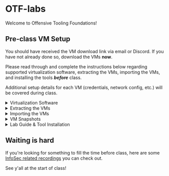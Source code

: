 # OTF-labs
Welcome to Offensive Tooling Foundations!

## Pre-class VM Setup

You should have received the VM download link via email or Discord. If you have not already done so, download the VMs **now**.

Please read through and complete the instructions below regarding supported virtualization software, extracting the VMs, importing the VMs, and installing the tools ***before*** class. 

Additional setup details for each VM (credentials, network config, etc.) will be covered during class.

<details>

<summary>Virtualization Software</summary>

### VMware

First, you will need to download and install VMware on your host machine. Both Workstation Pro (Windows/Linux) and Fusion Pro (Mac) are now FREE!

Antisyphon Training has created a helpful "[How to Download and Install VMWare Pro Workstation for Windows and Linux](https://www.youtube.com/watch?v=BpTMEvWOhAM)" video to guide you through process of setting up VMware on your machine.

Be sure to select the “Personal Use” option to avoid needing a paid license.

![image](https://github.com/user-attachments/assets/047ea115-1852-4e73-9cd5-1b2b283e768f)

### Alternative: VirtualBox

You can use VirtualBox, but it fails about 25% of the time on either networking or USB support. If you hate yourself, use VirtualBox. Otherwise, use VMware.

**NOTE: We only officially support VMWare for class troubleshooting.**

</details>

<details>

<summary>Extracting the VMs</summary>

Next, you will want to extract the compressed files to a directory on your system. The exact process will change based on your system. Usually right-clicking and extracting the files with the 7-Zip tool (or your local decompression tool) you chose to install will do the trick.

### 7-Zip

7-Zip is a good option because it is the most consistent for decompressing large files. (Native unzipping utilities tend to choke on very large files.)

Below are some options:

- **7-ZiP:** [https://www.7-zip.org/download.html](https://www.7-zip.org/download.html)
- **7-Zip support for Linux:** [https://itsfoss.com/use-7zip-ubuntu-linux/](https://itsfoss.com/use-7zip-ubuntu-linux/)
- **7-Zip utility for Mac:** [https://www.keka.io/en/](https://www.keka.io/en/)

</details>

<details>

<summary>Importing the VMs</summary>

Next, we need to get the VMs loaded in VMWare.

To do that, Open VMWare and then select **File > Open (use “Import” on VMware Fusion) >** then navigate to where you downloaded the files.

![Untitled](https://github.com/user-attachments/assets/ce437693-2c66-4b86-9934-f0ece820ec01)

Give the VM a name and click **Import**.

![Untitled1](https://github.com/user-attachments/assets/40bbc892-7788-40ee-ac0b-ebfea0d961c8)

You may get a consistency error. If you do, do not worry. Just select **Retry** or **Try Again**. It should work.

</details>

<details>

<summary>VM Snapshots</summary>

At this point, it's always a good idea to create a snapshot of your VMs' initial state using VMware.

This enables us to quickly revert back if you run into any issues during class or if you want to start over completely.

</details>

<details>

<summary>Lab Guide & Tool Installation</summary>

Turn The Forge VM on, login using the creds `telchar:ridgeback`, open a terminal, and run the below commands. 

```bash
git clone https://github.com/ridgebackinfosec/OTF-labs ~/OTF-labs
cd ~/OTF-labs
chmod 744 labs-and-tools.sh
./labs-and-tools.sh
```

This will download and setup the Lab Guide and tools for the class.

This is intended to reduce initial VM download size, make it easy for students to hit the ground running, control tool versions, and permit dynamic updating of the course material.

That's it!

Now shutdown the VMs and wait for class to begin.

</details>

## Waiting is hard

If you're looking for something to fill the time before class, here are some [InfoSec related recordings](https://ridgebackinfosec.com/recordings/) you can check out.

See y'all at the start of class!
